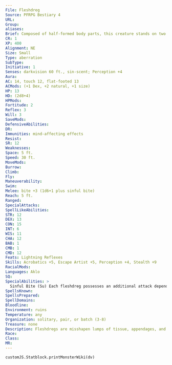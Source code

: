```yaml
---
File: Fleshdreg
Source: PFRPG Bestiary 4
URL: 
Group: 
aliases: 
Brief: Composed of half-formed body parts, this creature stands on two bizarre legs. Its mouth is full of jagged teeth and a slavering tongue.
CR: 1
XP: 400
Alignment: NE
Size: Small
Type: aberration
SubType: 
Initiative: 1
Senses: darkvision 60 ft., sin-scent; Perception +4
Aura: 
AC: 14, touch 12, flat-footed 13
ACMods: (+1 Dex, +2 natural, +1 size)
HP: 13
HD: (2d8+4)
HPMods: 
Fortitude: 2
Reflex: 3
Will: 3
SaveMods: 
DefensiveAbilities: 
DR: 
Immunities: mind-affecting effects
Resist: 
SR: 12
Weaknesses: 
Space: 5 ft.
Speed: 30 ft.
MoveMods: 
Burrow: 
Climb: 
Fly: 
Maneuverability: 
Swim: 
Melee: bite +3 (1d6+1 plus sinful bite)
Reach: 5 ft.
Ranged: 
SpecialAttacks: 
SpellLikeAbilities: 
STR: 12
DEX: 13
CON: 15
INT: 6
WIS: 11
CHA: 12
BAB: 1
CMB: 1
CMD: 12
Feats: Lightning Reflexes
Skills: Acrobatics +5, Escape Artist +5, Perception +4, Stealth +9
RacialMods: 
Languages: Aklo
SQ: 
SpecialAbilities: >
  Sinful Bite (Su) Each fleshdreg possesses an additional attack depending on its sin type. The save DCs are Charisma-based. Envy: An envy fleshdreg's bite attack can temporarily interfere with magic. If an envy fleshdreg deals damage with its bite attack to any creature under a magic effect, the fleshdreg attempts a dispel check as if it were caster level 3rd against the spell effect with the highest caster level. If the dispel check is successful, the effect is suppressed for 1d4 rounds. Gluttony: A gluttony fleshdreg's bite attack can wither and weaken the body of the creature it attacks. Any creature that takes damage from a gluttony fleshdreg's bite attack must succeed at a DC 12 Fortitude save or become fatigued. Subsequent uses of this ability do not cause a bitten creature to become exhausted. Greed: A greed fleshdreg's bite can twist and warp the body of a creature it attacks. Any creature that takes damage from a greed fleshdreg's bite attack must succeed at a DC 12 Fortitude save or have its speed reduced by half and take a -2 penalty to Strength and Dexterity for 1d6 rounds. Lust: A lust fleshdreg's bite can addle the mind of the creature it attacks. Any creature that takes damage from a lust fleshdreg's bite attack must succeed at a DC 12 Will save or become confused for 1 round. Pride: A pride fleshdreg's bite floods the senses of the creature it attacks. Any creature that takes damage from a pride fleshdreg's bite attack must succeed at a DC 12 Will save or be blinded for 1 round and dazzled for the next 1d4 rounds. Sloth: A sloth fleshdreg's bite conjures an amber crust that covers the target and restricts the target's movements. Any creature that takes damage from a sloth fleshdreg's bite attack must succeed at a DC 12 Reflex save or take a -2 penalty on attack rolls and Reflex saves for 1d4 rounds. Wrath: A wrath fleshdreg's bite delivers energy damage to creatures it attacks. Any creature that takes damage from a wrath fleshdreg's bite attack takes an additional 1d4 points of energy damage (fleshdreg's choice).  Sin-Scent (Su) Fleshdregs have scent against creatures whose nature reflects the fleshdreg's related sin. For example, a wrathful fleshdreg can scent creatures using rage effects. The GM should adjudicate what creatures a particular fleshdreg can scent.
SpellsKnown: 
SpellsPrepared: 
SpellDomains: 
Bloodline: 
Environment: ruins
Temperature: any
Organization: solitary, pair, or batch (3-8)
Treasure: none
Description: Fleshdregs are misshapen lumps of tissue, appendages, and biting mouths. These incomplete sinspawn are practically immortal, require little food to sustain their unnatural physiology, and don't seem to mature past the point of creation. Fleshdregs follow true sinspawn around like pets or curious children. Sinspawn use these weaker creatures as slaves, troops, and hunting companions. Despite this treatment, fleshdregs still seek out the company of their larger, more advanced cousins. Fleshdregs vary in appearance from one another depending on factors such as the sins that powered their creation. Wrathful fleshdregs develop a more predatory form than lustful fleshdregs do, and slothful fleshdregs are little more than bloated piles of flesh atop stubby legs. Most fleshdregs stand between 3 and 4 feet tall, and weigh about 60 pounds. Greed fleshdregs are the tallest of their kind, and sloth fleshdregs the heaviest.
Race: 
Class: 
MR: 
---
```

```dataviewjs
customJS.Statblock.printMonsterWiki(dv)
```

